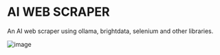 # **AI WEB SCRAPER**
An AI web scraper using ollama, brightdata, selenium and other libraries.

![image](https://github.com/user-attachments/assets/5681aabd-8a60-4bc1-bec8-8f2f7a1aaa92)
